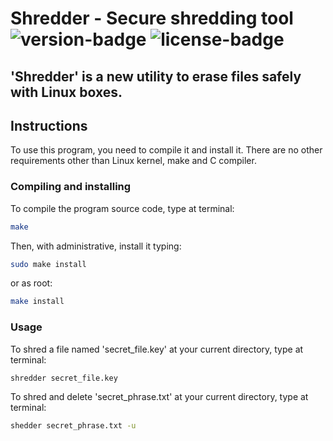 # Shredder - Secure shredding tool ![version-badge](https://img.shields.io/badge/version-1.23-blue.svg) ![license-badge](https://img.shields.io/badge/license-MIT-green.svg)
'Shredder' is a new utility to erase files safely with Linux boxes.
-----

## Instructions
To use this program, you need to compile it and install it. There are no other requirements other than Linux kernel, make and C compiler.

### Compiling and installing

To compile the program source code, type at terminal:
```bash
make
```

Then, with administrative, install it typing:
```bash
sudo make install
```
or as root:
```bash
make install
```

### Usage
To shred a file named 'secret_file.key' at your current directory, type at terminal:
```bash
shredder secret_file.key
```

To shred and delete 'secret_phrase.txt' at your current directory, type at terminal:
```bash
shedder secret_phrase.txt -u
```

